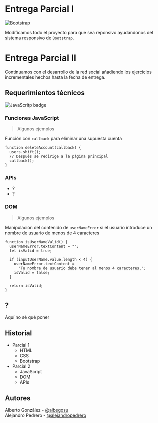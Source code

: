 # Entrega Parcial I 

[![Bootstrap][Bootstrap.com]][Bootstrap-url]  
  
 Modificamos todo el proyecto para que sea reponsivo ayudándonos del sistema responsivo de `Bootstrap`.

# Entrega Parcial II 

Continuamos con el desarrollo de la red social añadiendo los ejercicios incrementales hechos hasta la fecha de entrega.

## Requerimientos técnicos

![JavaScritp badge](https://badges.aleen42.com/src/javascript.svg)

### Funciones JavaScript

> Algunos ejemplos

Función con `callback` para eliminar una supuesta cuenta

```
function deleteAccount(callback) {
  users.shift();
  // Después se redirige a la página principal
  callback();
}
```

### APIs

- ?
- ?

### DOM

> Algunos ejemplos

Manipulación del contenido de `userNameError` si el usuario introduce un nombre de usuario de menos de 4 caracteres

```
function isUserNameValid() {
  userNameError.textContent = "";
  let isValid = true;

  if (inputUserName.value.length < 4) {
    userNameError.textContent =
      "Tu nombre de usuario debe tener al menos 4 caracteres.";
    isValid = false;
  }

  return isValid;
}
```

## ?

Aquí no sé qué poner

## Historial

- Parcial 1
  - HTML
  - CSS
  - Bootstrap
- Parcial 2
  - JavaScript
  - DOM
  - APIs

## Autores

Alberto González - [@albegosu](https://github.com/albegosu)  
Alejandro Pedrero - [@alejandropedrero](https://github.com/alejandropedrero)


[Bootstrap.com]: https://img.shields.io/badge/Bootstrap-563D7C?style=for-the-badge&logo=bootstrap&logoColor=white
[Bootstrap-url]: https://getbootstrap.com
[JavaScript]: https://badges.aleen42.com/src/javascript.svg
[JavaScript-url]: https://developer.mozilla.org/es/docs/Web/JavaScript
